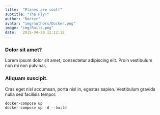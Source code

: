 ```yaml
---
title:  "Planes are cool!"
subtitle: "The Fly!"
author: "Docker"
avatar: "img/authors/Docker.png"
image: "img/Rails.png"
date:   2015-04-20 12:12:12
---
```


### Dolor sit amet?
Lorem ipsum dolor sit amet, consectetur adipiscing elit. Proin vestibulum non mi non pulvinar.

### Aliquam suscipit.
Cras eget nisl accumsan, porta nisl in, egestas sapien. Vestibulum gravida nulla sed facilisis tempor.
```
docker-compose up
docker-compose up -d --build
```